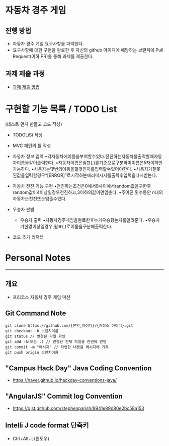 # 자동차 경주 게임
## 진행 방법
* 자동차 경주 게임 요구사항을 파악한다.
* 요구사항에 대한 구현을 완료한 후 자신의 github 아이디에 해당하는 브랜치에 Pull Request(이하 PR)를 통해 과제를 제출한다.

## 과제 제출 과정
* [과제 제출 방법](https://github.com/next-step/nextstep-docs/tree/master/precourse)



# 구현할 기능 목록 / TODO List
(테스트 먼저 만들고 코드 작성)

* TODOLiSt 작성

* MVC 패턴의 틀 작성

* 자동차 정보 입력
  •각자동차에이름을부여할수있다.전진하는자동차를출력할때자동차이름을같이출력한다.
  •자동차이름은쉼표(,)를기준으로구분하며이름은5자이하만가능하다.
  •사용자는몇번의이동을할것인지를입력할수있어야한다.
  •사용자가잘못된값을입력할경우“[ERROR]”로시작하는에러메시지를출력후입력을다시받는다.

* 자동차 전진 기능 구현
  •전진하는조건은0에서9사이에서random값을구한후random값이4이상일경우전진하고,3이하의값이면멈춘다.
  •주어진 횟수동안 n대의자동차는전진또는멈출수있다.

* 우승자 판별
  * 우승자 출력
  •자동차경주게임을완료한후누가우승했는지를알려준다.
  •우승자가한명이상일경우,쉼표(,)로이름을구분해출력한다.

* 코드 추가 리팩터


# Personal Notes

---

## 개요

* 프리코스 자동차 경주 게임 미션

## Git Command Note

```
git clone https://github.com/{본인_아이디}/{저장소 아이디}.git
git checkout -b 브랜치이름
git status // 변경된 파일 확인
git add -A(또는 .) // 변경된 전체 파일을 한번에 반영
git commit -m "메시지" // 작업한 내용을 메시지에 기록
git push origin 브랜치이름
```

## "Campus Hack Day" Java Coding Convention

* https://naver.github.io/hackday-conventions-java/

## "AngularJS" Commit log Convention

* https://gist.github.com/stephenparish/9941e89d80e2bc58a153

## Intelli J code format 단축키
* Ctrl+Alt+L(윈도우)
